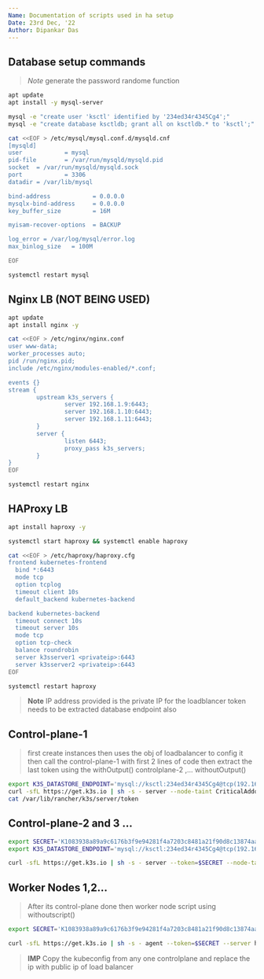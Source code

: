 ```yaml
---
Name: Documentation of scripts used in ha setup
Date: 23rd Dec, '22
Author: Dipankar Das
---
```



## Database setup commands

> *Note*
> generate the password randome function


```bash
apt update
apt install -y mysql-server

mysql -e "create user 'ksctl' identified by '234ed34r4345Cg4';"
mysql -e "create database ksctldb; grant all on ksctldb.* to 'ksctl';"

cat <<EOF > /etc/mysql/mysql.conf.d/mysqld.cnf
[mysqld]
user            = mysql
pid-file        = /var/run/mysqld/mysqld.pid
socket  = /var/run/mysqld/mysqld.sock
port            = 3306
datadir = /var/lib/mysql

bind-address            = 0.0.0.0
mysqlx-bind-address     = 0.0.0.0
key_buffer_size         = 16M

myisam-recover-options  = BACKUP

log_error = /var/log/mysql/error.log
max_binlog_size   = 100M

EOF

systemctl restart mysql

```

## Nginx LB (NOT BEING USED)

```bash
apt update
apt install nginx -y

cat <<EOF > /etc/nginx/nginx.conf
user www-data;
worker_processes auto;
pid /run/nginx.pid;
include /etc/nginx/modules-enabled/*.conf;

events {}
stream {
        upstream k3s_servers {
                server 192.168.1.9:6443;
                server 192.168.1.10:6443;
                server 192.168.1.11:6443;
        }
        server {
                listen 6443;
                proxy_pass k3s_servers;
        }
}
EOF

systemctl restart nginx
```

## HAProxy LB

```bash
apt install haproxy -y

systemctl start haproxy && systemctl enable haproxy

cat <<EOF > /etc/haproxy/haproxy.cfg
frontend kubernetes-frontend
  bind *:6443
  mode tcp
  option tcplog
  timeout client 10s
  default_backend kubernetes-backend

backend kubernetes-backend
  timeout connect 10s
  timeout server 10s
  mode tcp
  option tcp-check
  balance roundrobin
  server k3sserver1 <privateip>:6443 
  server k3sserver2 <privateip>:6443
EOF

systemctl restart haproxy
```

> **Note**
> IP address provided is the private IP for the loadblancer
> token needs to be extracted 
> database endpoint also

## Control-plane-1

> first create instances then uses the obj of loadbalancer to config it then call the control-plane-1 with first 2 lines of code
then extract the last token using the withOutput()
> controlplane-2 ,... withoutOutput()

```bash
export K3S_DATASTORE_ENDPOINT='mysql://ksctl:234ed34r4345Cg4@tcp(192.168.1.7:3306)/ksctldb'
curl -sfL https://get.k3s.io | sh -s - server --node-taint CriticalAddonsOnly=true:NoExecute --tls-san 192.168.1.8
cat /var/lib/rancher/k3s/server/token
```

## Control-plane-2 and 3 ...

```bash
export SECRET='K1083938a89a9c6176b3f9e94281f4a7203c8481a21f90d8c13874aaa00b1164a42::server:3a634d13bf04dfd17de8ff4d3ac0010c'
export K3S_DATASTORE_ENDPOINT='mysql://ksctl:234ed34r4345Cg4@tcp(192.168.1.7:3306)/ksctldb'

curl -sfL https://get.k3s.io | sh -s - server --token=$SECRET --node-taint CriticalAddonsOnly=true:NoExecute --tls-san 192.168.1.8
```

## Worker Nodes 1,2...

> After its control-plane done then worker node script using withoutscript()

```bash
export SECRET='K1083938a89a9c6176b3f9e94281f4a7203c8481a21f90d8c13874aaa00b1164a42::server:3a634d13bf04dfd17de8ff4d3ac0010c'

curl -sfL https://get.k3s.io | sh -s - agent --token=$SECRET --server https://192.168.1.8:6443

```

> **IMP** Copy the kubeconfig from any one controlplane and replace the ip with public ip of load balancer

